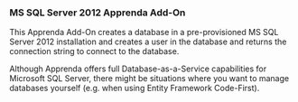### MS SQL Server 2012 Apprenda Add-On

This Apprenda Add-On creates a database in a pre-provisioned MS SQL Server 2012 installation and creates a user in the database and returns the connection string to connect to the database.

Although Apprenda offers full Database-as-a-Service capabilities for Microsoft SQL Server, there might be situations where you want to manage databases yourself (e.g. when using Entity Framework Code-First).
